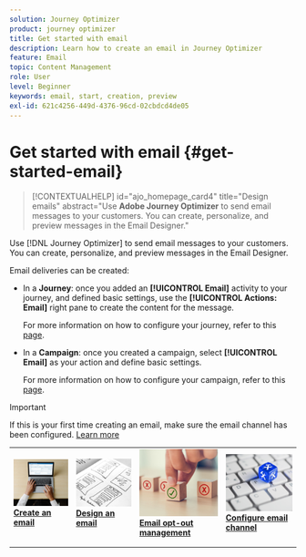 ```yaml
---
solution: Journey Optimizer
product: journey optimizer
title: Get started with email
description: Learn how to create an email in Journey Optimizer
feature: Email
topic: Content Management
role: User
level: Beginner
keywords: email, start, creation, preview
exl-id: 621c4256-449d-4376-96cd-02cbdcd4de05
---
```

# Get started with email {#get-started-email}

>[!CONTEXTUALHELP]
>id="ajo_homepage_card4"
>title="Design emails"
>abstract="Use **Adobe Journey Optimizer** to send email messages to your customers. You can create, personalize, and preview messages in the Email Designer."

Use [!DNL Journey Optimizer] to send email messages to your customers. You can create, personalize, and preview messages in the Email Designer.

Email deliveries can be created:

* In a **Journey**: once you added an **[!UICONTROL Email]** activity to your journey, and defined basic settings, use the **[!UICONTROL Actions: Email]** right pane to create the content for the message. 

    For more information on how to configure your journey, refer to this [page](../building-journeys/journey-gs.md).

* In a **Campaign**: once you created a campaign, select **[!UICONTROL Email]** as your action and define basic settings. 

    For more information on how to configure your campaign, refer to this [page](../campaigns/create-campaign.md#configure).


>[!IMPORTANT]
>
>If this is your first time creating an email, make sure the email channel has been configured. [Learn more](email-settings.md)


<table style="table-layout:fixed"><tr style="border: 0;">
<td>
<a href="create-email.md">
<img alt="Create" src="../assets/do-not-localize/email-create.jpeg">
</a>
<div><a href="create-email.md"><strong>Create an email</strong>
</div>
<p>
</td>
<td>
<a href="get-started-email-design.md">
<img alt="Design" src="../assets/do-not-localize/email-design.jpg">
</a>
<div>
<a href="get-started-email-design.md"><strong>Design an email</strong></a>
</div>
<p></td>
<td>
<a href="email-opt-out.md">
<img alt="Opt-out" src="../assets/do-not-localize/email-opt-out.jpg">
</a>
<div>
<a href="email-opt-out.md"><strong>Email opt-out management</strong></a>
</div>
<p>
</td>
<td>
<a href="email-settings.md">
<img alt="Configure" src="../assets/do-not-localize/email-config.jpg">
</a>
<div>
<a href="email-settings.md"><strong>Configure email channel</strong></a>
</div>
<p>
</td>
</tr></table>
